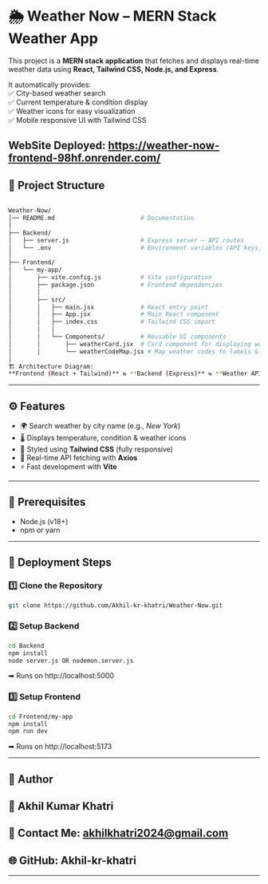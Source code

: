# 🌦️ Weather Now – MERN Stack Weather App  

This project is a **MERN stack application** that fetches and displays real-time weather data using **React, Tailwind CSS, Node.js, and Express**.  

It automatically provides:  
✅ City-based weather search  
✅ Current temperature & condition display  
✅ Weather icons for easy visualization  
✅ Mobile responsive UI with Tailwind CSS  


**WebSite Deployed**: https://weather-now-frontend-98hf.onrender.com/
---

## 📂 Project Structure  
```bash

Weather-Now/  
│── README.md                        # Documentation  
│  
├── Backend/  
│   ├── server.js                    # Express server – API routes  
│   └── .env                         # Environment variables (API keys, PORT)  
│  
├── Frontend/  
│   └── my-app/  
│       ├── vite.config.js           # Vite configuration  
│       ├── package.json             # Frontend dependencies  
│       │  
│       ├── src/  
│       │   ├── main.jsx             # React entry point  
│       │   ├── App.jsx              # Main React component  
│       │   ├── index.css            # Tailwind CSS import  
│       │   │  
│       │   └── Components/          # Reusable UI components  
│       │       ├── weatherCard.jsx  # Card component for displaying weather  
│       │       └── weatherCodeMap.jsx # Map weather codes to labels & icons  
│  
🏗️ Architecture Diagram:  
**Frontend (React + Tailwind)** ⇆ **Backend (Express)** ⇆ **Weather API (Open-Meteo / OpenWeatherMap)**  

```
---

## ⚙️ Features  

- 🌍 Search weather by city name (e.g., *New York*)  
- 🌡️ Displays temperature, condition & weather icons  
- 🎨 Styled using **Tailwind CSS** (fully responsive)  
- 🔄 Real-time API fetching with **Axios**  
- ⚡ Fast development with **Vite**  

---

## 🔑 Prerequisites  

- Node.js (v18+)  
- npm or yarn  

---

## 🚀 Deployment Steps  

### 1️⃣ Clone the Repository
```bash
git clone https://github.com/Akhil-kr-khatri/Weather-Now.git
```

### 2️⃣ Setup Backend
```bash
cd Backend
npm install
node server.js OR nodemon.server.js
```

➡ Runs on http://localhost:5000

### 3️⃣ Setup Frontend
```bash
cd Frontend/my-app
npm install
npm run dev
```

➡ Runs on http://localhost:5173

---

## 📌 Author
## 👤 Akhil Kumar Khatri
## 📧 Contact Me: akhilkhatri2024@gmail.com
## 🌐 GitHub: Akhil-kr-khatri
---